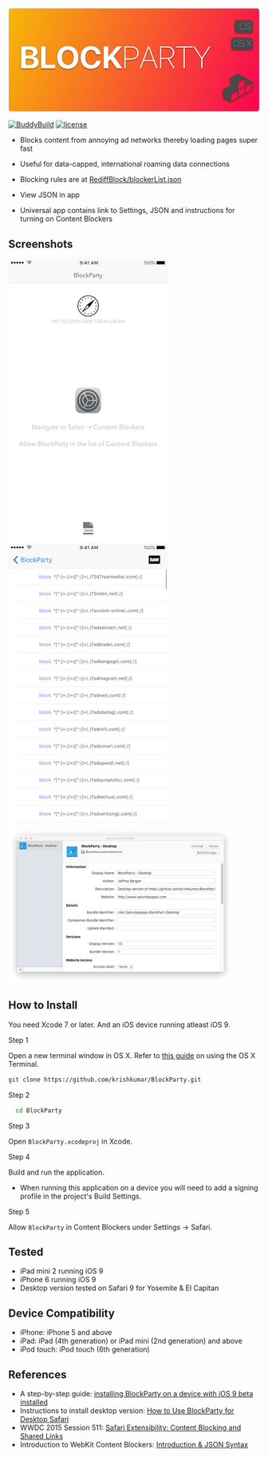 ![BlockParty](blockparty-logo.png)

[![BuddyBuild](https://dashboard.buddybuild.com/api/statusImage?appID=562a8a646f3b010100cc3648&branch=master&build=latest)](https://dashboard.buddybuild.com/apps/562a8a646f3b010100cc3648/build/latest)
[![license](https://img.shields.io/github/license/mashape/apistatus.svg?maxAge=2592000)](LICENSE)

- Blocks content from annoying ad networks thereby loading pages super fast

- Useful for data-capped, international roaming data connections

- Blocking rules are at [RediffBlock/blockerList.json](RediffBlock/blockerList.json)

- View JSON in app

- Universal app contains link to Settings, JSON and instructions for turning on Content Blockers

## Screenshots

![Screen1](Screenshot01.png)
![Screen2](Screenshot02.png)
![Screen3](Screenshot03.png)

## How to Install

You need Xcode 7 or later. And an iOS device running atleast iOS 9.

Step 1

Open a new terminal window in OS X. Refer to [this guide](http://blog.teamtreehouse.com/introduction-to-the-mac-os-x-command-line) on using the OS X Terminal.

```bash
git clone https://github.com/krishkumar/BlockParty.git
```

Step 2

```bash
  cd BlockParty
```

Step 3

Open `BlockParty.xcodeproj` in Xcode.


Step 4

Build and run the application.

- When running this application on a device you will need to add a signing profile in the project's Build Settings.


Step 5

Allow `BlockParty` in Content Blockers under Settings → Safari.


## Tested

- iPad mini 2 running iOS 9
- iPhone 6 running iOS 9
- Desktop version tested on Safari 9 for Yosemite & El Capitan

## Device Compatibility

- iPhone: iPhone 5 and above
- iPad: iPad (4th generation) or iPad mini (2nd generation) and above
- iPod touch: iPod touch (6th generation)


## References

* A step-by-step guide: [installing BlockParty on a device with iOS 9 beta installed](https://medium.com/@searls/installing-a-content-blocker-on-ios-9-public-beta-a25b2b83848f)
* Instructions to install desktop version: [How to Use BlockParty for Desktop Safari](https://github.com/krishkumar/BlockParty/blob/master/BlockParty%20-%20Desktop%20Safari/How%20to%20Install.md)
* WWDC 2015 Session 511: [Safari Extensibility: Content Blocking and Shared Links](https://developer.apple.com/videos/wwdc/2015/?id=511)
* Introduction to WebKit Content Blockers: [Introduction & JSON Syntax](https://www.webkit.org/blog/3476/content-blockers-first-look/)
